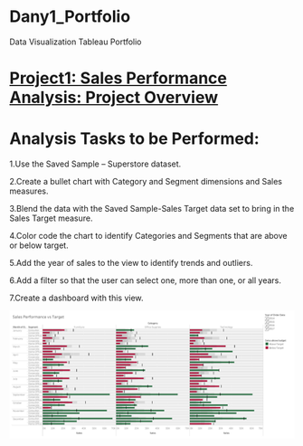# Dany1_Portfolio
Data Visualization Tableau Portfolio

# [Project1: Sales Performance Analysis: Project Overview](https://github.com/Dany511/P1_Sales_Performance_Analysis)

# Analysis Tasks to be Performed:

1.Use the Saved Sample – Superstore dataset. 

2.Create a bullet chart with Category and Segment dimensions and Sales measures. 

3.Blend the data with the Saved Sample-Sales Target data set to bring in the Sales Target measure.

4.Color code the chart to identify Categories and Segments that are above or below target.

5.Add the year of sales to the view to identify trends and outliers. 

6.Add a filter so that the user can select one, more than one, or all years.

7.Create a dashboard with this view.

   ![](/image/Dashboard%201.png)
